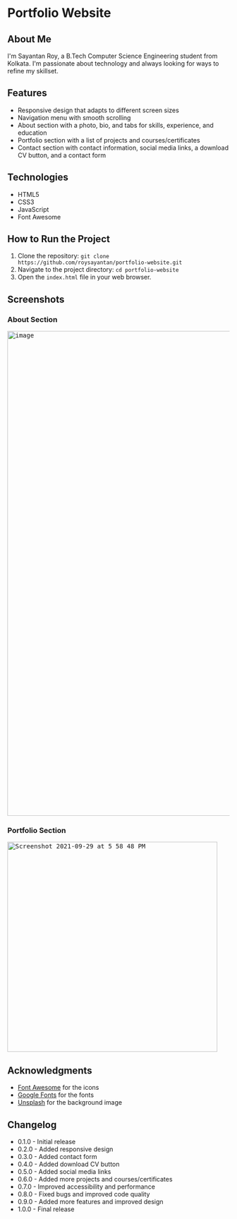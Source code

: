 Portfolio Website
================

**About Me**
-----------

I'm Sayantan Roy, a B.Tech Computer Science Engineering student from Kolkata. I'm passionate about technology and always looking for ways to refine my skillset.

**Features**
--------

* Responsive design that adapts to different screen sizes
* Navigation menu with smooth scrolling
* About section with a photo, bio, and tabs for skills, experience, and education
* Portfolio section with a list of projects and courses/certificates
* Contact section with contact information, social media links, a download CV button, and a contact form

**Technologies**
------------

* HTML5
* CSS3
* JavaScript
* Font Awesome

**How to Run the Project**
----------------------

1. Clone the repository: `git clone https://github.com/roysayantan/portfolio-website.git`
2. Navigate to the project directory: `cd portfolio-website`
3. Open the `index.html` file in your web browser.

**Screenshots**
-------------

### About Section

<kbd><img width="1099" alt="image" src="https://user-images.githubusercontent.com/81607668/135276620-e8212cea-cccc-4532-969a-241f107b459b.png"></kbd>

### Portfolio Section

<kbd><img width="476" alt="Screenshot 2021-09-29 at 5 58 48 PM" src="https://user-images.githubusercontent.com/81607668/135276747-73e27341-bfcf-4b32-9a8f-92deedc067c5.png"></kbd>






**Acknowledgments**
---------------

* [Font Awesome](https://fontawesome.com/) for the icons
* [Google Fonts](https://fonts.google.com/) for the fonts
* [Unsplash](https://unsplash.com/) for the background image

**Changelog**
---------

* 0.1.0 - Initial release
* 0.2.0 - Added responsive design
* 0.3.0 - Added contact form
* 0.4.0 - Added download CV button
* 0.5.0 - Added social media links
* 0.6.0 - Added more projects and courses/certificates
* 0.7.0 - Improved accessibility and performance
* 0.8.0 - Fixed bugs and improved code quality
* 0.9.0 - Added more features and improved design
* 1.0.0 - Final release

